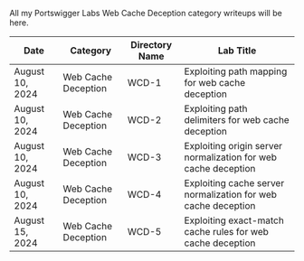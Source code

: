 All my Portswigger Labs Web Cache Deception category writeups will be here.

Date            | Category                       | Directory Name     | Lab Title
----------------|--------------------------------|--------------------|----------------------
August 10, 2024 | Web Cache Deception            | WCD-1              | Exploiting path mapping for web cache deception
August 10, 2024 | Web Cache Deception            | WCD-2              | Exploiting path delimiters for web cache deception
August 10, 2024 | Web Cache Deception            | WCD-3              | Exploiting origin server normalization for web cache deception
August 10, 2024 | Web Cache Deception            | WCD-4              | Exploiting cache server normalization for web cache deception
August 15, 2024 | Web Cache Deception            | WCD-5              | Exploiting exact-match cache rules for web cache deception